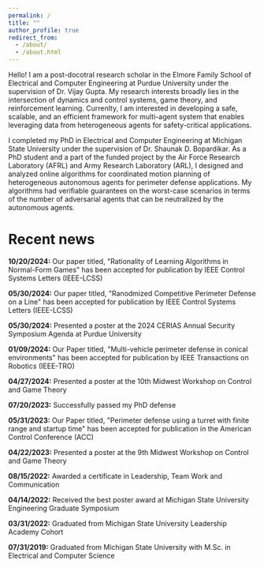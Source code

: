 ```yaml
---
permalink: /
title: ""
author_profile: true
redirect_from: 
  - /about/
  - /about.html
---
```


Hello! I am a post-docotral research scholar in the Elmore Family School of Electrical and Computer Engineering at Purdue University under the supervision of Dr. Vijay Gupta. My research interests broadly lies in the intersection of dynamics and control systems, game theory, and reinforcement learning. 
Currenlty, I am interested in developing a safe, scalable, and an efficient framework for multi-agent system that enables leveraging data from heterogeneous agents for safety-critical applications.

I completed my PhD in Electrical and Computer Engineering at Michigan State University under the supervision of Dr. Shaunak D. Bopardikar. As a PhD student and a part of the funded project by the Air Force Research Laboratory (AFRL) and Army Research Laboratory (ARL), I designed and analyzed online algorithms for coordinated motion planning of heterogeneous autonomous agents for perimeter defense applications. My algorithms had verifiable guarantees on the worst-case scenarios in terms of the number of adversarial agents that can be neutralized by the autonomous agents.


# Recent news

__10/20/2024:__ Our paper titled, "Rationality of Learning Algorithms in Normal-Form Games" has been accepted for publication by IEEE Control Systems Letters (IEEE-LCSS)

__05/30/2024:__ Our paper titled, "Ranodmized Competitive Perimeter Defense on a Line" has been accepted for publication by IEEE Control Systems Letters (IEEE-LCSS)

__05/30/2024:__ Presented a poster at the 2024 CERIAS Annual Security Symposium Agenda at Purdue University

__01/09/2024:__ Our Paper titled, "Multi-vehicle perimeter defense in conical environments" has been accepted for publication by IEEE Transactions on Robotics (IEEE-TRO)

__04/27/2024:__ Presented a poster at the 10th Midwest Workshop on Control and Game Theory

__07/20/2023:__ Successfully passed my PhD defense

__05/31/2023:__ Our Paper titled, "Perimeter defense using a turret with finite range and startup time" has been accepted for publication in the American Control Conference (ACC)

__04/22/2023:__ Presented a poster at the 9th Midwest Workshop on Control and Game Theory

__08/15/2022:__ Awarded a certificate in Leadership, Team Work and Communication

__04/14/2022:__ Received the best poster award at Michigan State University Engineering Graduate Symposium

__03/31/2022:__ Graduated from Michigan State University Leadership Academy Cohort

__07/31/2019:__ Graduated from Michigan State University with M.Sc. in Electrical and Computer Science

